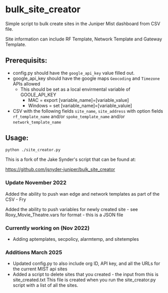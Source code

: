 # bulk_site_creator

Simple script to bulk create sites in the Juniper Mist dashboard from CSV file.

Site information can include RF Template, Network Template and Gateway Template.

## Prerequisits:

- config.py should have the `google_api_key` value filled out.
- google_api_key should have the google maps `Geocoding` and `Timezone` APIs allowed
  - This should be set as a local envirmental variable of GOOLE_API_KEY
    - MAC = export [variable_name]=[variable_value]
    - Windows = set [variable_name]=[variable_valuie]
- CSV with the following fields `site_name`, `site_address` with option fields `rf_template_name` and/or `spoke_template_name` and/or `network_template_name`

## Usage:

```bash
python ./site_creator.py
```

This is a fork of the Jake Synder's script that can be found at:

https://github.com/jsnyder-juniper/bulk_site_creator

### Update November 2022

Added the ability to push wan edge and network templates as part of the CSV - Fry

Added the ability to push variables for newly created site - see Roxy_Movie_Theatre.vars for format - this is a JSON file

### Currently working on (Nov 2022)

- Adding aptemplates, secpolicy, alarmtemp, and sitetemples

### Additions March 2025

- Updated config.py to also include org ID, API key, and all the URLs for the current MIST api sites
- Added a script to delete sites that you created - the input from this is site_created.txt
  This file is created when you run the site_creator.py script with a list of all the sites.